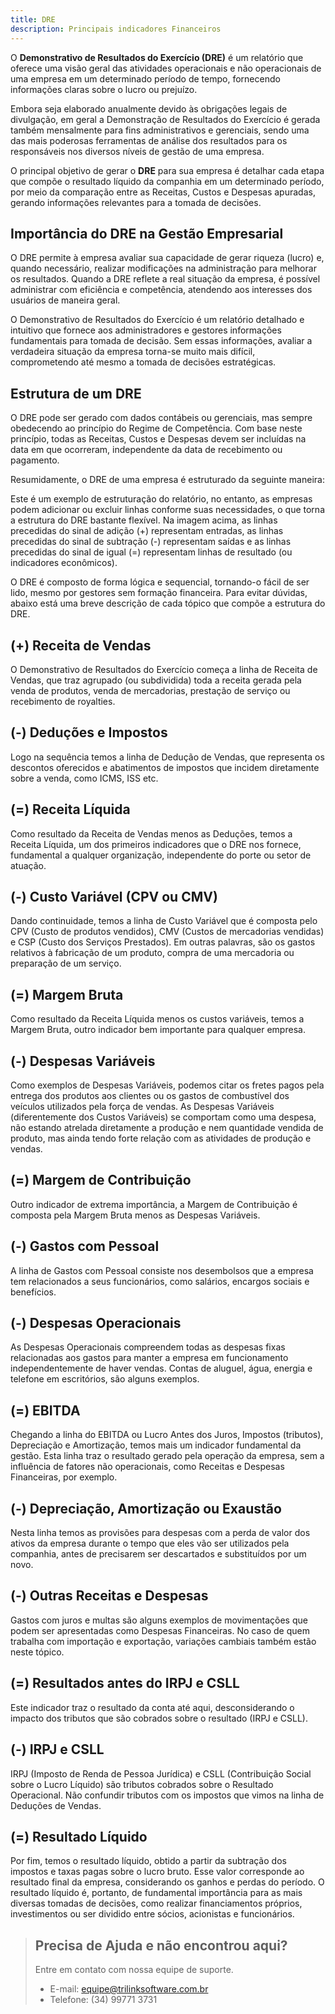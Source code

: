 ```yaml
---
title: DRE
description: Principais indicadores Financeiros
---
```


O __Demonstrativo de Resultados do Exercício (DRE)__ é um relatório que oferece uma visão geral das atividades operacionais e não operacionais de uma empresa em um determinado período de tempo, fornecendo informações claras sobre o lucro ou prejuízo.

Embora seja elaborado anualmente devido às obrigações legais de divulgação, em geral a Demonstração de Resultados do Exercício é gerada também mensalmente para fins administrativos e gerenciais, sendo uma das mais poderosas ferramentas de análise dos resultados para os responsáveis nos diversos níveis de gestão de uma empresa.

O principal objetivo de gerar o __DRE__ para sua empresa é detalhar cada etapa que compõe o resultado líquido da companhia em um determinado período, por meio da comparação entre as Receitas, Custos e Despesas apuradas, gerando informações relevantes para a tomada de decisões. 

## Importância do DRE na Gestão Empresarial

O DRE permite à empresa avaliar sua capacidade de gerar riqueza (lucro) e, quando necessário, realizar modificações na administração para melhorar os resultados. Quando a DRE reflete a real situação da empresa, é possível administrar com eficiência e competência, atendendo aos interesses dos usuários de maneira geral.

O Demonstrativo de Resultados do Exercício é um relatório detalhado e intuitivo que fornece aos administradores e gestores informações fundamentais para tomada de decisão. Sem essas informações, avaliar a verdadeira situação da empresa torna-se muito mais difícil, comprometendo até mesmo a tomada de decisões estratégicas.

## Estrutura de um DRE

O DRE pode ser gerado com dados contábeis ou gerenciais, mas sempre obedecendo ao princípio do Regime de Competência. Com base neste princípio, todas as Receitas, Custos e Despesas devem ser incluídas na data em que ocorreram, independente da data de recebimento ou pagamento.

Resumidamente, o DRE de uma empresa é estruturado da seguinte maneira:

<template>
  <div>
    <NuxtImg src="public/img/duvidas/financeiro/dre.png" alt="Logo" width="150" height="150" />
  </div>
</template>

Este é um exemplo de estruturação do relatório, no entanto, as empresas podem adicionar ou excluir linhas conforme suas necessidades, o que torna a estrutura do DRE bastante flexível. Na imagem acima, as linhas precedidas do sinal de adição (+) representam entradas, as linhas precedidas do sinal de subtração (-) representam saídas e as linhas precedidas do sinal de igual (=) representam linhas de resultado (ou indicadores econômicos).

O DRE é composto de forma lógica e sequencial, tornando-o fácil de ser lido, mesmo por gestores sem formação financeira. Para evitar dúvidas, abaixo está uma breve descrição de cada tópico que compõe a estrutura do DRE.

## (+) Receita de Vendas

O Demonstrativo de Resultados do Exercício começa a linha de Receita de Vendas, que traz agrupado (ou subdividida) toda a receita gerada pela venda de produtos, venda de mercadorias, prestação de serviço ou recebimento de royalties.

## (-) Deduções e Impostos

Logo na sequência temos a linha de Dedução de Vendas, que representa os descontos oferecidos e abatimentos de impostos que incidem diretamente sobre a venda, como ICMS, ISS etc.

## (=) Receita Líquida

Como resultado da Receita de Vendas menos as Deduções, temos a Receita Líquida, um dos primeiros indicadores que o DRE nos fornece, fundamental a qualquer organização, independente do porte ou setor de atuação.

## (-) Custo Variável (CPV ou CMV)

Dando continuidade, temos a linha de Custo Variável que é composta pelo CPV (Custo de produtos vendidos), CMV (Custos de mercadorias vendidas) e CSP (Custo dos Serviços Prestados). Em outras palavras, são os gastos relativos à fabricação de um produto, compra de uma mercadoria ou preparação de um serviço.

## (=) Margem Bruta

Como resultado da Receita Líquida menos os custos variáveis, temos a Margem Bruta, outro indicador bem importante para qualquer empresa.

## (-) Despesas Variáveis

Como exemplos de Despesas Variáveis, podemos citar os fretes pagos pela entrega dos produtos aos clientes ou os gastos de combustível dos veículos utilizados pela força de vendas. As Despesas Variáveis (diferentemente dos Custos Variáveis) se comportam como uma despesa, não estando atrelada diretamente a produção e nem quantidade vendida de produto, mas ainda tendo forte relação com as atividades de produção e vendas.


## (=) Margem de Contribuição

Outro indicador de extrema importância, a Margem de Contribuição é composta pela Margem Bruta menos as Despesas Variáveis. 

## (-) Gastos com Pessoal

A linha de Gastos com Pessoal consiste nos desembolsos que a empresa tem relacionados a seus funcionários, como salários, encargos sociais e benefícios.

## (-) Despesas Operacionais

As Despesas Operacionais compreendem todas as despesas fixas relacionadas aos gastos para manter a empresa em funcionamento independentemente de haver vendas. Contas de aluguel, água, energia e telefone em escritórios, são alguns exemplos.

## (=) EBITDA

Chegando a linha do EBITDA ou Lucro Antes dos Juros, Impostos (tributos), Depreciação e Amortização, temos mais um indicador fundamental da gestão. Esta linha traz o resultado gerado pela operação da empresa, sem a influência de fatores não operacionais, como Receitas e Despesas Financeiras, por exemplo.

## (-) Depreciação, Amortização ou Exaustão

Nesta linha temos as provisões para despesas com a perda de valor dos ativos da empresa durante o tempo que eles vão ser utilizados pela companhia, antes de precisarem ser descartados e substituídos por um novo.

## (-) Outras Receitas e Despesas

Gastos com juros e multas são alguns exemplos de movimentações que podem ser apresentadas como Despesas Financeiras. No caso de quem trabalha com importação e exportação, variações cambiais também estão neste tópico.

## (=) Resultados antes do IRPJ e CSLL

Este indicador traz o resultado da conta até aqui, desconsiderando o impacto dos tributos que são cobrados sobre o resultado (IRPJ e CSLL).

## (-) IRPJ e CSLL

IRPJ (Imposto de Renda de Pessoa Jurídica) e CSLL (Contribuição Social sobre o Lucro Líquido) são tributos cobrados sobre o Resultado Operacional. Não confundir tributos com os impostos que vimos na linha de Deduções de Vendas.

## (=) Resultado Líquido

Por fim, temos o resultado líquido, obtido a partir da subtração dos impostos e taxas pagas sobre o lucro bruto. Esse valor corresponde ao resultado final da empresa, considerando os ganhos e perdas do período.
O resultado líquido é, portanto, de fundamental importância para as mais diversas tomadas de decisões, como realizar financiamentos próprios, investimentos ou ser dividido entre sócios, acionistas e funcionários.

> ## Precisa de Ajuda e não encontrou aqui?
>
> Entre em contato com nossa equipe de suporte.
> - E-mail: equipe@trilinksoftware.com.br 
> - Telefone: (34) 99771 3731
